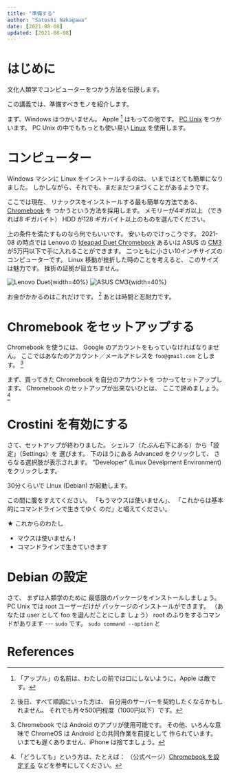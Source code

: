```yaml
---       
title: "準備する"
author: "Satoshi Nakagawa"
date: [2021-08-08]
updated: [2021-08-08]
---
```


# はじめに

文化人類学でコンピューターをつかう方法を伝授します。

この講義では、準備すべきモノを紹介します。

まず、Windows はつかいません。
Apple [^appl] はもっての他です。
[PC Unix](https://ja.wikipedia.org/wiki/PC-UNIX#:~:text=PC%2DUNIX%E3%81%A8%E3%81%AF%E3%80%81%E3%83%91%E3%82%BD%E3%82%B3%E3%83%B3,%E3%82%B7%E3%82%B9%E3%83%86%E3%83%A0%E3%81%AE%E7%B7%8F%E7%A7%B0%E3%81%A7%E3%81%82%E3%82%8B%E3%80%82&text=PC9800%E3%82%B7%E3%83%AA%E3%83%BC%E3%82%BA%E7%94%A8%E3%81%AEPC,%E3%81%AE%E3%82%82%E3%81%AE%E3%82%82%E5%AD%98%E5%9C%A8%E3%81%99%E3%82%8B%E3%80%82) をつかいます。
PC Unix の中でももっとも使い易い 
[Linux](https://ja.wikipedia.org/wiki/Linux) を使用します。


# コンピューター

Windows マシンに Linux をインストールするのは、
いまではとても簡単になりました。
しかしながら、それでも、まだまだつまづくことがあるようです。

ここでは現在、
リナックスをインストールする最も簡単な方法である、
[Chromebook](https://ja.wikipedia.org/wiki/Chromebook) を
つかうという方法を採用します。
メモリーが4ギガ以上
（できれば8 ギガバイト）
HDD が128 ギガバイト以上のものを選んでください。

上の条件を満たすものなら何でもいいです。
安いものでけっこうです。
2021-08 の時点では
Lenovo の
[Ideapad Duet Chromebook](https://www.lenovo.com/jp/ja/notebooks/ideapad/duet-3-series/Lenovo-CT-X636/p/ZZICZCTCT1X)
あるいは 
ASUS の [CM3](https://www.asus.com/jp/Laptops/For-Home/Chromebook/ASUS-Chromebook-Detachable-CM3-CM3000/) 
が5万円以下で手に入れることができます。
二つともに小さい10インチサイズのコンピューターです。
Linux 移動が挫折した時のことを考えると、
このサイズは魅力です。
挫折の証拠が目立ちません。

![Lenovo Duet](https://www.lenovo.com/medias/lenovo-tablet-ideapad-duet-chromebook-feature-2.jpg?context=bWFzdGVyfHJvb3R8MjIwOTQyfGltYWdlL2pwZWd8aDA2L2g5Ny8xMDgxMjU1MjgwNjQzMC5qcGd8ZmMxMGY2MjRkNjMyYjQwMjkyMWIxODc0YWUxMjk2NTY3NjM3ZGJjODBlNTI1ZmNiY2FmNWVhMGRkYTgxZTgwZQ&w=1920){width=40%}
![ASUS CM3](https://drh.img.digitalriver.com/DRHM/Storefront/Site/asusjp/pb/images/webasset/pc/CM3000-HT0019/CM3_4_WA.jpg){width=40%}

お金がかかるのはこれだけです。
[^mon]
あとは時間と忍耐力です。

# Chromebook をセットアップする

Chromebook を使うには、
Google のアカウントをもっていなければなりません。
ここではあなたのアカウント／メールアドレスを
`foo@gmail.com` とします。 [^antiapple]

まず、買ってきた Chromebook を自分のアカウントを
つかってセットアップします。
Chromebook のセットアップが出来ないひとは、
ここで諦めましょう。[^giveup]

# Crostini を有効にする

さて、セットアップが終わりました。
シェルフ（たぶん右下にある）から「設定」（Settings）を
選びます。
下のほうにある Advanced をクリックして、
さらなる選択肢が表示されます。
"Developer" (Linux Develpment Environment) をクリックします。

30分くらいで Linux (Debian) が起動します。

この間に腹をすえてください。
「もうマウスは使いません」、
「これからは基本的にコマンドラインで生きてゆく
のだ」と唱えてください。

<!-- BEGIN:LIST -->

★ これからのわたし

- マウスは使いません！
- コマンドラインで生きていきます

<!-- END:LIST -->

# Debian の設定

さて、
まずは人類学のために
最低限のパッケージをインストールしましょう。
PC Unix では root ユーザーだけが
パッケージのインストールができます。
（あなたは user として foo を選んだことにしま
しょう）
root のふりをするコマンドがあります ---
`sudo` です。
`sudo command --option` と




# References

[^appl]: 「アップル」の名前は、わたしの前では口にしないように。Apple は敵です。

[^antiapple]: Chromebook では 
  Android のアプリが使用可能です。
  その他、いろんな意味で ChromeOS は
  Android との共同作業を前提として
  作られています。
  いまでも遅くありません、iPhone は捨てましょう。

[^mon]: 後日、すべて順調にいった方は、
  自分用のサーバーを契約したくなるかもしれません。
  それでも月々500円程度（1000円以下）です。
  
[^giveup]: 「どうしても」という方は、たとえば：
  （公式ページ）[Chromebook を設定する](https://support.google.com/chromebook/answer/1047362?hl=ja)
  などを参考にしてください。
  
